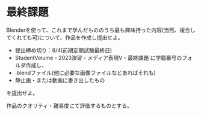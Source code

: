 # 最終課題

Blenderを使って、これまで学んだもののうち最も興味持った内容(当然、複合してくれても可)について、作品を作成し提出せよ。

- 提出締め切り：8/4(前期定期試験最終日)
- StudentVolume - 2023演習 - メディア表現V - 最終課題 に学籍番号のフォルダ作成し、
- .blendファイル(他に必要な画像ファイルなどあればそれも)
- 静止画・または動画に書き出したもの

を提出せよ。

作品のクオリティ・難易度にて評価するものとする。